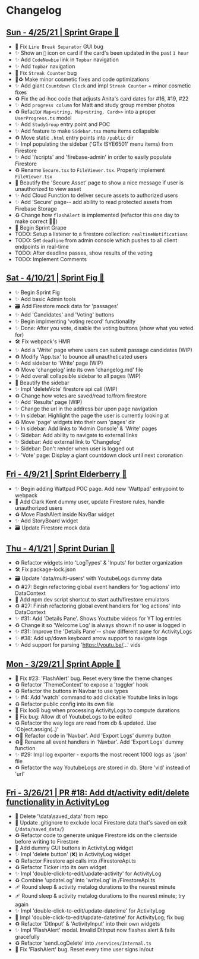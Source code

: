 # Changelog

## [Sun - 4/25/21 | Sprint Grape 🍇](https://github.com/r002/captains-log/pull/45)
- 🐞 Fix `Line Break Separator` GUI bug
- ✨ Show an `🍿` icon on card if the card's been updated in the past `1 hour`
- ✨ Add `CodeNewbie` link in `Topbar` navigation
- ✨ Add `Topbar` navigation
- 🐞 Fix `Streak Counter` bug
- 💄♻️ Make minor cosmetic fixes and code optimizations
- ✨ Add giant `Countdown Clock` and impl `Streak Counter` + minor cosmetic fixes
- ♻️ Fix the ad-hoc code that adjusts Anita's card dates for #16, #19, #22
- ✨ Add `progress column` for Matt and study group member photos
- ♻️ Refactor `Map<string, Map<string, Card>>` into a proper `UserProgress.ts` model
- ✨ Add `StudyGroup` entry point and POC
- ✨ Add feature to make `Sidebar.tsx` menu items collapsible
- ♻️ Move static `.html` entry points into `/public` dir
- ✨ Impl populating the sidebar ('GTx ISYE6501' menu items) from Firestore
- ✨ Add '/scripts' and 'firebase-admin' in order to easily populate Firestore
- ♻️ Rename `Secure.tsx` to `FileViewer.tsx`. Properly implement `FileViewer.tsx`
- 💄 Beautify the 'Secure Asset' page to show a nice message if user is unauthorized to view asset
- ✨ Add Cloud Function to deliver secure assets to authorized users
- ✨ Add 'Secure' page-- add ability to read protected assets from Firebase Storage
- ♻️ Change how `flashAlert` is implemented (refactor this one day to make correct 🤦‍♂️)
- 🍇 Begin Sprint Grape
- TODO: Setup a listener to a firestore collection: `realtimeNotifications`
- TODO: Set `deadline` from admin console which pushes to all client endpoints in real-time
- TODO: After deadline passes, show results of the voting
- TODO: Implement Comments

## [Sat - 4/10/21 | Sprint Fig 🥝](https://github.com/r002/captains-log/pull/41)
- ✨ Begin Sprint Fig
- ✨ Add basic Admin tools
- 🗃 Add Firestore mock data for 'passages'
- ✨ Add 'Candidates' and 'Voting' buttons
- ✨ Begin implmenting 'voting record' functionality
- ✨ Done: After you vote, disable the voting buttons (show what you voted for)
- 🛠 Fix webpack's HMR
- ✨ Add a 'Write' page where users can submit passage candidates (WIP)
- ♻️ Modify 'App.tsx' to bounce all unautheticated users
- ✨ Add sidebar to 'Write' page (WIP)
- ♻️ Move 'changelog' into its own 'changelog.md' file
- ✨ Add overall collapsible sidebar to all pages (WIP)
- 💄 Beautify the sidebar
- ✨ Impl 'deleteVote' firestore api call (WIP)
- ♻️ Change how votes are saved/read to/from firestore
- ✨ Add 'Results' page (WIP)
- ✨ Change the url in the address bar upon page navigation
- ✨ In sidebar: Highlight the page the user is currently looking at
- ♻️ Move 'page' widgets into their own 'pages' dir
- ✨ In sidebar: Add links to 'Admin Console' & 'Write' pages
- ✨ Sidebar: Add ability to navigate to external links
- ✨ Sidebar: Add external link to 'Changelog'
- ✨ Sidebar: Don't render when user is logged out
- ✨ 'Vote' page: Display a giant countdown clock until next coronation

## [Fri - 4/9/21 | Sprint Elderberry 🍒](https://github.com/r002/captains-log/pull/40)
- ✨ Begin adding Wattpad POC page. Add new 'Wattpad' entrypoint to webpack
- 🛂 Add Clark Kent dummy user, update Firestore rules, handle unauthorized users
- ♻️ Move FlashAlert inside NavBar widget
- ✨ Add StoryBoard widget
- 🗃 Update Firestore mock data


## [Thu - 4/1/21 | Sprint Durian 🍈](https://github.com/r002/captains-log/pull/33)
- ♻️ Refactor widgets into 'LogTypes' & 'Inputs' for better organization</li>
- 🛠 Fix package-lock.json</li>
- 🗃 Update 'data/multi-users' with YoutubeLogs dummy data</li>
- ♻️ #27: Begin refactoring global event handlers for 'log actions' into DataContext</li>
- 🔨 Add npm dev script shortcut to start auth/firestore emulators</li>
- ♻️ #27: Finish refactoring global event handlers for 'log actions' into DataContext</li>
- ✨ #31: Add 'Details Pane'. Shows Youttube videos for YT log entries</li>
- ♻️ Change it so 'Welcome Log' is always shown if no user is logged in</li>
- ✨ #31: Improve the 'Details Pane'-- show different pane for ActivityLogs</li>
- ✨ #38: Add up/down keyboard arrow support to navigate logs</li>
- ✨ Add support for parsing 'https://youtu.be/...' vids</li>

## [Mon - 3/29/21 | Sprint Apple 🍎](https://github.com/r002/captains-log/pull/24)
- 🐞 Fix #23: 'FlashAlert' bug. Reset every time the theme changes</li>
- ♻️ Refactor 'ThemeContext' to expose a 'toggler' hook</li>
- ♻️ Refactor the buttons in Navbar to use types</li>
- ✨ #4: Add 'watch' command to add clickable Youtube links in logs</li>
- ♻️ Refactor public config into its own file</li>
- 🐞 Fix IooB bug when processing ActivityLogs to compute durations</li>
- 🐞 Fix bug: Allow dt of YoutubeLogs to be edited</li>
- ♻️ Refactor the way logs are read from db & updated. Use 'Object.assign(..)'</li>
- ♻️🤡 Refactor code in 'Navbar'. Add 'Export Logs' dummy button</li>
- ♻️🤡 Rename all event handlers in 'Navbar'. Add 'Export Logs' dummy function</li>
- ✨ #29: Impl log exporter - exports the most recent 1000 logs as '.json' file</li>
- ♻️ Refactor the way YoutubeLogs are stored in db. Store 'vid' instead of 'url'</li>

## [Fri - 3/26/21 | PR #18: Add dt/activity edit/delete functionality in ActivityLog](https://github.com/r002/captains-log/pull/18)
- 🧹 Delete '\data\saved_data' from repo</li>
- 🙈 Update .gitignore to exclude local Firestore data that's saved on exit (`/data/saved_data/`)</li>
- ♻️ Refactor code to generate unique Firestore ids on the clientside before writing to Firestore</li>
- 🤡 Add dummy GUI buttons in ActivityLog widget</li>
- ✨ Impl 'delete button' (❌) in ActivityLog widget</li>
- ♻️ Refactor Firestore api calls into /FirestoreApi.ts</li>
- ♻️ Refactor Ticker into its own widget</li>
- ✨ Impl 'double-click-to-edit/update-activity' for ActivityLog</li>
- ♻️ Combine 'updateLog' into 'writeLog' in /FirestoreApi.ts</li>
- 🩹 Round sleep & activity metalog durations to the nearest minute</li>
- 🩹 Round sleep & activity metalog durations to the nearest minute; try again</li>
- ✨ Impl 'double-click-to-edit/update-datetime' for ActivityLog</li>
- 🐞 Impl 'double-click-to-edit/update-datetime' for ActivityLog; fix bug</li>
- ♻️ Refactor 'DtInput' & 'ActivityInput' into their own widgets</li>
- ✨ Impl 'FlashAlert' modal. Invalid DtInput now flashes alert & fails gracefully</li>
- ♻️ Refactor 'sendLogDelete' into `/services/Internal.ts`</li>
- 🐞 Fix 'FlashAlert' bug. Reset every time user signs in/out</li>
